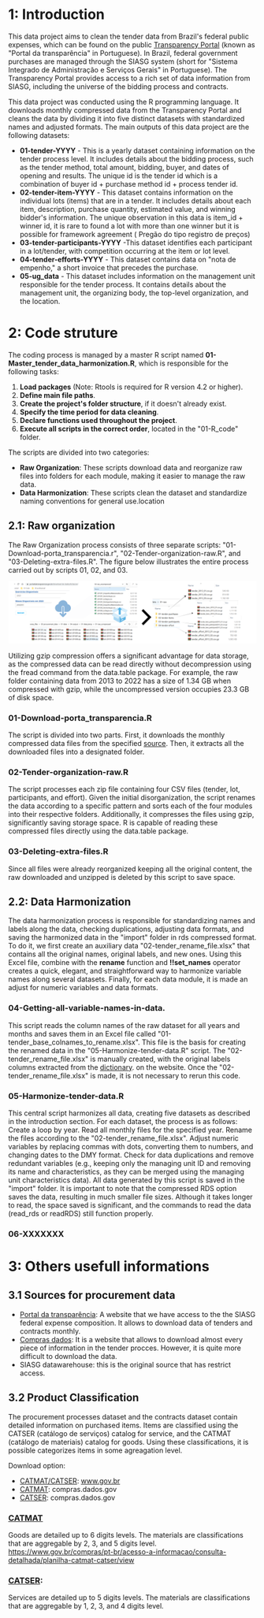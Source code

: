 # 1: Introduction

This data project aims to clean the tender data from Brazil's federal public expenses, which can be found on the public [Transparency Portal](https://portaldatransparencia.gov.br/download-de-dados) (known as "Portal da transparência" in Portuguese). In Brazil, federal government purchases are managed through the SIASG system (short for "Sistema Integrado de Administração e Serviços Gerais" in Portuguese). The Transparency Portal provides access to a rich set of data information from SIASG, including the universe of the bidding process and contracts. 

This data project was conducted using the R programming language. It downloads monthly compressed data from the Transparency Portal and cleans the data by dividing it into five distinct datasets with standardized names and adjusted formats. The main outputs of this data project are the following datasets:

*  **01-tender-YYYY** - This is a yearly dataset containing information on the tender process level. It includes details about the bidding process, such as the tender method, total amount, bidding, buyer, and dates of opening and results. The unique id is the tender id which is a combination of buyer id + purchase method id + process tender id.
*  **02-tender-item-YYYY** -  This dataset contains information on the individual lots (items) that are in a tender. It includes details about each item, description, purchase quantity, estimated value, and winning bidder's information. The unique observation in this data is item_id + winner id, it is rare to found a lot with more than one winner but it is possible for framework agreement ( Pregão do tipo registro de preços)
*  **03-tender-participants-YYYY** -This dataset identifies each participant in a lot/tender, with competition occurring at the item or lot level.
*  **04-tender-efforts-YYYY** - This dataset contains data on "nota de empenho," a short invoice that precedes the purchase.
*  **05-ug_data** - This dataset includes information on the management unit responsible for the tender process. It contains details about the management unit, the organizing body, the top-level organization, and the location.


# 2: Code struture

The coding process is managed by a master R script named **01-Master_tender_data_harmonization.R**, which is responsible for the following tasks:

1. **Load packages** (Note: Rtools is required for R version 4.2 or higher).
2. **Define main file paths**.
3. **Create the project's folder structure**, if it doesn't already exist.
4. **Specify the time period for data cleaning**.
5. **Declare functions used throughout the project**.
6. **Execute all scripts in the correct order**, located in the "01-R_code" folder.

The scripts are divided into two categories:

- **Raw Organization**: These scripts download data and reorganize raw files into folders for each module, making it easier to manage the raw data.
- **Data Harmonization**: These scripts clean the dataset and standardize naming conventions for general use.location

## 2.1: Raw organization

The Raw Organization process consists of three separate scripts: "01-Download-porta_transparencia.r", "02-Tender-organization-raw.R", and "03-Deleting-extra-files.R". The figure below illustrates the entire process carried out by scripts 01, 02, and 03.

![plot](./02-documentation/Ilustration_organization_raw.png)

Utilizing gzip compression offers a significant advantage for data storage, as the compressed data can be read directly without decompression using the fread command from the data.table package. For example, the raw folder containing data from 2013 to 2022 has a size of 1.34 GB when compressed with gzip, while the uncompressed version occupies 23.3 GB of disk space.

###  01-Download-porta_transparencia.R
The script is divided into two parts. First, it downloads the monthly compressed data files from the specified [source](https://portaldatransparencia.gov.br/download-de-dados/licitacoes). Then, it extracts all the downloaded files into a designated folder.
  
###  02-Tender-organization-raw.R
The script processes each zip file containing four CSV files (tender, lot, participants, and effort). Given the initial disorganization, the script renames the data according to a specific pattern and sorts each of the four modules into their respective folders. Additionally, it compresses the files using gzip, significantly saving storage space. R is capable of reading these compressed files directly using the data.table package.
 
###  03-Deleting-extra-files.R
Since all files were already reorganized keeping all the original content, the raw downloaded and unzipped is deleted by this script to save space.

## 2.2: Data Harmonization
  The data harmonization process is responsible for standardizing names and labels along the data, checking duplications, adjusting data formats, and saving the harmonized data in the "import" folder in rds compressed format. To do it, we first create an auxiliary data "02-tender_rename_file.xlsx" that contains all the original names, original labels, and new ones. Using this Excel file, combine with the **rename** function and **!!set_names** operator creates a quick, elegant, and straightforward way to harmonize variable names along several datasets. Finally, for each data module, it is made an adjust for numeric variables and data formats.
  
###  04-Getting-all-variable-names-in-data. 
 This script reads the column names of the raw dataset for all years and months and saves them in an Excel file called "01-tender_base_colnames_to_rename.xlsx". This file is the basis for creating the renamed data in the "05-Harmonize-tender-data.R" script. The "02-tender_rename_file.xlsx" is manually created, with the original labels columns extracted from the  [dictionary](https://portaldatransparencia.gov.br/pagina-interna/603389-dicionario-de-dados-licitacoes). on the website. Once the "02-tender_rename_file.xlsx" is made, it is not necessary to rerun this code.

###  05-Harmonize-tender-data.R
  This central script harmonizes all data, creating five datasets as described in the introduction section. For each dataset, the process is as follows:
Create a loop by year.
Read all monthly files for the specified year.
Rename the files according to the "02-tender_rename_file.xlsx".
Adjust numeric variables by replacing commas with dots, converting them to numbers, and changing dates to the DMY format.
Check for data duplications and remove redundant variables (e.g., keeping only the managing unit ID and removing its name and characteristics, as they can be merged using the managing unit characteristics data).
All data generated by this script is saved in the "import" folder. It is important to note that the compressed RDS option saves the data, resulting in much smaller file sizes. Although it takes longer to read, the space saved is significant, and the commands to read the data (read_rds or readRDS) still function properly.

  
###  06-XXXXXXX
 

# 3: Others usefull informations

## 3.1 Sources for procurement data

* [Portal da transparência](https://www.portaltransparencia.gov.br/origem-dos-dados): A website that we have access to the the SIASG
federal expense composition. It allows to download data of tenders and contracts monthly. 
* [Compras dados](http://compras.dados.gov.br/): It is a website that allows to download almost every piece of information in the tender procces. However,
it is quite more difficult to download the data.
* SIASG datawarehouse: this is the original source that has restrict access.

## 3.2 Product Classification 
The procurement processes dataset and the contracts dataset contain detailed information on purchased items. Items are classified using the CATSER (catálogo de serviços) catalog for service, and the CATMAT (catálogo de materiais) catalog for goods.  Using these classifications, it is possible categorizes items in some agreagation level. 

Download option:
* [CATMAT/CATSER](https://www.gov.br/compras/pt-br/acesso-a-informacao/consulta-detalhada/planilha-catmat-catser): www.gov.br
* [CATMAT](http://compras.dados.gov.br/docs/lista-metodos-materiais.html): compras.dados.gov
* [CATSER](http://compras.dados.gov.br/docs/lista-metodos-servicos.html): compras.dados.gov

### [CATMAT](https://www.gov.br/saude/pt-br/acesso-a-informacao/gestao-do-sus/economia-da-saude/banco-de-precos-em-saude/catalogo-de-materiais-2013-catmat)
  Goods are detailed up to 6 digits levels. The materials are classifications that are aggregable by 2, 3, and 5 digits level.
https://www.gov.br/compras/pt-br/acesso-a-informacao/consulta-detalhada/planilha-catmat-catser/view 

### [CATSER](http://compras.dados.gov.br/): 
  Services are detailed up to 5 digits levels. The materials are classifications that are aggregable by 1, 2, 3, and 4 digits level.

